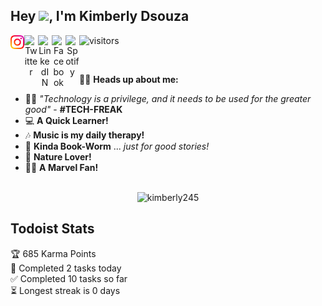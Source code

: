 ## Hey <img src="https://media.giphy.com/media/hvRJCLFzcasrR4ia7z/giphy.gif" width="25px">, I'm Kimberly Dsouza

<div align="center">

<a href="https://www.instagram.com/kimberly__dsouza/">
  <img align="left" title="Instagram - @kimberly__dsouza" alt="Instagram" width="22px" src="https://raw.githubusercontent.com/brainifii/brainifii/master/Static/instagram.svg" />
</a>

<a href="https://twitter.com/kimberlydsouz5">
  <img align="left" title="Twitter - @kimberlydsouz5" alt="Twitter" width="22px" src="https://raw.githubusercontent.com/peterthehan/peterthehan/master/assets/twitter.svg" />
</a>

<a href="https://www.linkedin.com/in/kimberly-dsouza-83421b205/">
  <img align="left" title="LinkedIN - kimberly-d'souza" alt="LinkedIN" width="22px" src="https://raw.githubusercontent.com/peterthehan/peterthehan/master/assets/linkedin.svg" />
</a>

<a href="https://www.facebook.com/kimberly.dsouza245/">
    <img align="left" title="Facebook - Kimberly Dsouza" alt="Facebook" title="Facebook" width="22px" src="https://raw.githubusercontent.com/peterthehan/peterthehan/master/assets/facebook.svg">
</a>

<a href="https://open.spotify.com/user/wpl3zakny4yfnmobf9vzjafg2?si=134561e8b33b422a">
  <img align="left" title="Spotify - Kimberly Dsouza" alt="Spotify" width="22px" src="https://raw.githubusercontent.com/peterthehan/peterthehan/master/assets/spotify.svg" />
</a>

</div>

![visitors](https://visitor-badge.glitch.me/badge?page_id=kimberly245.kimberly245)

</br>

💁‍♀️ **Heads up about me:**
</br>
* 👩‍💻 *"Technology is a privilege, and it needs to be used for the greater good"* - **#TECH-FREAK**
* 💻 **A Quick Learner!**
* 🎶 **Music is my daily therapy!**
* 📘 **Kinda Book-Worm** ... *just for good stories!* 
* 🌱 **Nature Lover!**
* 🦸‍♀️ **A Marvel Fan!**

<p align="center">
</br>
<img src="https://github-readme-stats.vercel.app/api?username=kimberly245&show_icons=true&bg_color=0D1117&text_color=D9D9D9&border_radius=30&include_all_commits=true&count_private=true&custom_title=My GitHub Stats" alt="kimberly245" />
</p>

## Todoist Stats

<!-- TODO-IST:START -->
🏆  685 Karma Points           
🌸  Completed 2 tasks today           
✅  Completed 10 tasks so far           
⏳  Longest streak is 0 days
<!-- TODO-IST:END -->
